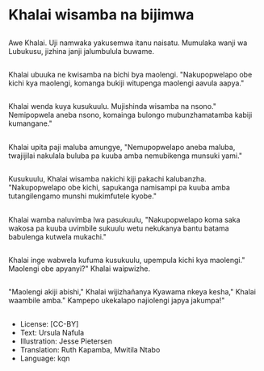 # Khalai wisamba na bijimwa

##
Awe Khalai. Uji namwaka yakusemwa itanu naisatu. Mumulaka wanji wa Lubukusu, jizhina janji jalumbulula buwame.

##
Khalai ubuuka ne kwisamba na bichi bya maolengi. "Nakupopwelapo obe kichi kya maolengi, komanga bukiji witupenga maolengi aavula aapya."

##
Khalai wenda kuya kusukuulu. Mujishinda wisamba na nsono." Nemipopwela aneba nsono, komainga bulongo mubunzhamatamba kabiji kumangane."

##
Khalai upita paji maluba amungye, "Nemupopwelapo aneba maluba, twajijilai nakulala buluba pa kuuba amba nemubikenga munsuki yami."

##
Kusukuulu, Khalai wisamba nakichi kiji pakachi kalubanzha. "Nakupopwelapo obe kichi, sapukanga namisampi pa kuuba amba tutangilengamo munshi mukimfutele kyobe."

##
Khalai wamba naluvimba lwa pasukuulu, "Nakupopwelapo koma saka wakosa pa kuuba uvimbile sukuulu wetu nekukanya bantu batama babulenga kutwela mukachi."

##
Khalai inge wabwela kufuma kusukuulu, upempula kichi kya maolengi." Maolengi obe apyanyi?" Khalai waipwizhe.

##
"Maolengi akiji abishi," Khalai wijizhañanya Kyawama nkeya kesha," Khalai waambile amba." Kampepo ukekalapo najiolengi japya jakumpa!"

##
* License: [CC-BY]
* Text: Ursula Nafula
* Illustration: Jesse Pietersen
* Translation: Ruth Kapamba, Mwitila Ntabo
* Language: kqn
